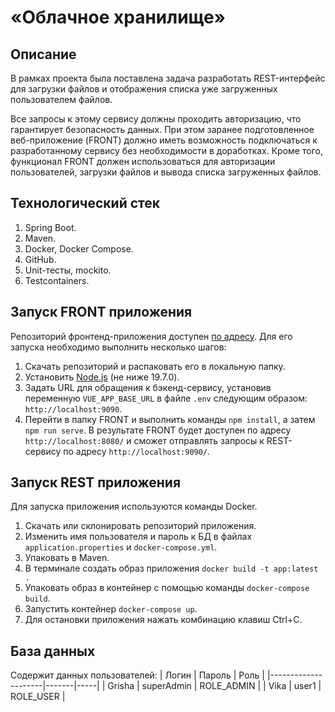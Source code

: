 # «Облачное хранилище»

## Описание
В рамках проекта была поставлена задача разработать REST-интерфейс для загрузки файлов и отображения списка уже загруженных пользователем файлов. 

Все запросы к этому сервису должны проходить авторизацию, что гарантирует безопасность данных. При этом заранее подготовленное веб-приложение (FRONT) должно иметь возможность подключаться к разработанному сервису без необходимости в доработках. Кроме того, функционал FRONT должен использоваться для авторизации пользователей, загрузки файлов и вывода списка загруженных файлов.

## Технологический стек
1. Spring Boot.
2. Maven.
3. Docker, Docker Compose.
4. GitHub.
5. Unit-тесты, mockito.
6. Testcontainers.

## Запуск FRONT приложения
Репозиторий фронтенд-приложения доступен [по адресу](https://github.com/netology-code/jd-homeworks/tree/master/diploma/netology-diplom-frontend). Для его запуска необходимо выполнить несколько шагов:

1. Скачать репозиторий и распаковать его в локальную папку. 
2. Установить [Node.js](https://nodejs.org/en/download/current) (не ниже 19.7.0). 
3. Задать URL для обращения к бэкенд-сервису, установив переменную `VUE_APP_BASE_URL` в файле `.env` следующим образом: `http://localhost:9090`. 
4. Перейти в папку FRONT и выполнить команды `npm install`, а затем `npm run serve`. В результате FRONT  будет доступен по адресу `http://localhost:8080/` и сможет отправлять запросы к REST-сервису по адресу `http://localhost:9090/`.

## Запуск REST приложения
Для запуска приложения используются команды Docker. 
1. Скачать или склонировать репозиторий приложения. 
2. Изменить имя пользователя и пароль к БД в файлах `application.properties` и `docker-compose.yml`. 
3. Упаковать в Maven.
4. В терминале создать образ приложения `docker build -t app:latest .`
5. Упаковать образ в контейнер с помощью команды `docker-compose build`. 
6. Запустить контейнер `docker-compose up`.
7. Для остановки приложения нажать комбинацию клавиш Ctrl+C.

## База данных
Содержит данных пользователей:
| Логин | Пароль | Роль |
|---------------------|-------|-----|
| Grisha | superAdmin | ROLE_ADMIN |
| Vika | user1 | ROLE_USER | 